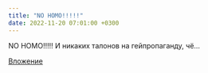 ```yaml
---
title: "NO HOMO!!!!!"
date: 2022-11-20 07:01:00 +0300
---
```


NO HOMO!!!!!
И никаких талонов на гейпропаганду, чё...

[Вложение](https://vk.com/photo41076938_457249280)
